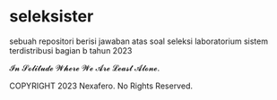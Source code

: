 # seleksister
sebuah repositori berisi jawaban atas soal seleksi laboratorium sistem terdistribusi bagian b tahun 2023

𝓘𝓷 𝓢𝓸𝓵𝓲𝓽𝓾𝓭𝓮 𝓦𝓱𝓮𝓻𝓮 𝓦𝓮 𝓐𝓻𝓮 𝓛𝓮𝓪𝓼𝓽 𝓐𝓵𝓸𝓷𝓮.

COPYRIGHT 2023 Nexafero. No Rights Reserved.